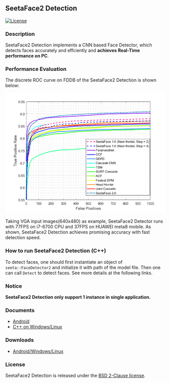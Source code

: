## SeetaFace2 Detection

[![License](https://img.shields.io/badge/license-BSD-blue.svg)](../LICENSE)

### Description
SeetaFace2 Detection implements a CNN based Face Detector, which detects faces accurately and effciently and **achieves Real-Time performance on PC**. 

### Performance Evaluation
The discrete ROC curve on FDDB of the SeetaFace2 Detection is shown below:

![fddb_roc](./pics/fddb_roc.png)

Taking VGA input images(640x480) as example, SeetaFace2 Detector runs with 77FPS on i7-6700 CPU and 37FPS on HUAWEI meta8 mobile. As shown, SeetaFace2 Detection achieves promising accuracy with fast detection speed.

### How to run SeetaFace2 Detection (C++)

To detect faces, one should first instantiate an object of `seeta::FaceDetector2` and initialize it with path of the model file. Then one can call `Detect` to detect faces. See more details at the following links.

### Notice
**SeetaFace2 Detection only support 1 instance in single application.**

### Documents

* [Android](../example/android/README.md)
* [C++ on Windows/Linux](../example/C++/README.md)

### Downloads

* [Android/Windows/Linux](../attachment/README.md)

### License

SeetaFace2 Detection is released under the [BSD 2-Clause license](../LICENSE).
